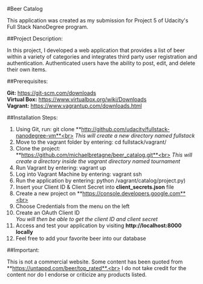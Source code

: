#Beer Catalog

This application was created as my submission for Project 5 of Udacity's Full Stack NanoDegree program.

##Project Description: 

In this project, I developed a web application that provides a list of beer within a variety of categories and integrates third party user registration and authentication. Authenticated users have the ability to post, edit, and delete their own items.

##Prerequisites:

**Git:** https://git-scm.com/downloads<br>
**Virtual Box:** https://www.virtualbox.org/wiki/Downloads<br>
**Vagrant:** https://www.vagrantup.com/downloads.html<br>

##Installation Steps:

1. Using Git, run: git clone **http://github.com/udacity/fullstack-nanodegree-vm**<br>
*This will create a new directory named fullstack*<br>
2. Move to the vagrant folder by entering: cd fullstack/vagrant/<br>
3. Clone the project: **https://github.com/michaelbretagne/beer_catalog.git**<br>
*This will create a directory inside the vagrant directory named tournament*<br>
4. Run Vagrant by entering: vagrant up<br>
5. Log into Vagrant Machine by entering: vagrant ssh<br>
6. Run the application by entering: python /vagrant/catalog/project.py)<br>
7. Insert your Client ID & Client Secret into **client_secrets.json** file<br>
  1. Create a new project on **https://console.developers.google.com**<br>
  2. Choose Credentials from the menu on the left<br>
  3. Create an OAuth Client ID<br>
  *You will then be able to get the client ID and client secret*<br>
7. Access and test your application by visiting **http://localhost:8000 locally**
8. Feel free to add your favorite beer into our database<br>

##Important:

This is not a commercial website. Some content has been quoted from **https://untappd.com/beer/top_rated**.<br>
I do not take credit for the content nor do I endorse or criticize any products listed. 
